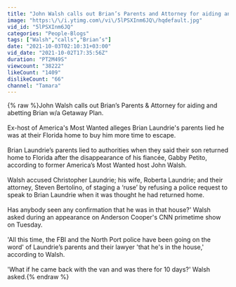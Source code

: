 ```yaml
---
title: "John Walsh calls out Brian’s Parents and Attorney for aiding and abetting Brian w\/a Getaway Plan."
image: "https:\/\/i.ytimg.com\/vi\/5lPSXInm6JQ\/hqdefault.jpg"
vid_id: "5lPSXInm6JQ"
categories: "People-Blogs"
tags: ["Walsh","calls","Brian’s"]
date: "2021-10-03T02:10:31+03:00"
vid_date: "2021-10-02T17:35:56Z"
duration: "PT2M49S"
viewcount: "38222"
likeCount: "1409"
dislikeCount: "66"
channel: "Tamara"
---
```

{% raw %}John Walsh calls out Brian’s Parents &amp; Attorney for aiding and abetting Brian w/a Getaway Plan.<br /><br />Ex-host of America's Most Wanted alleges Brian Laundrie's parents lied he was at their Florida home to buy him more time to escape.<br /><br />Brian Laundrie’s parents lied to authorities when they said their son returned home to Florida after the disappearance of his fiancée, Gabby Petito, according to former America’s Most Wanted host John Walsh.<br /><br />Walsh accused Christopher Laundrie; his wife, Roberta Laundrie; and their attorney, Steven Bertolino, of staging a ‘ruse’ by refusing a police request to speak to Brian Laundrie when it was thought he had returned home.<br /><br />Has anybody seen any confirmation that he was in that house?' Walsh asked during an appearance on Anderson Cooper's CNN primetime show on Tuesday.<br /><br />'All this time, the FBI and the North Port police have been going on the word' of Laundrie’s parents and their lawyer 'that he's in the house,' according to Walsh.<br /><br />'What if he came back with the van and was there for 10 days?' Walsh asked.{% endraw %}
